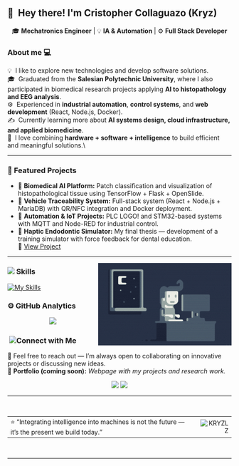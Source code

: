 ## :space_invader: &nbsp;Hey there! I'm Cristopher Collaguazo (Kryz)

<p align="center">
🎓 <b>Mechatronics Engineer</b> | 💡 <b>IA & Automation</b> | ⚙️ <b>Full Stack Developer</b><br>
</p>

### About me :computer:
💡 &nbsp;I like to explore new technologies and develop software solutions.\
🎓 &nbsp;Graduated from the **Salesian Polytechnic University**, where I also participated in biomedical research projects applying **AI to histopathology and EEG analysis**.\
⚙️ &nbsp;Experienced in **industrial automation**, **control systems**, and **web development** (React, Node.js, Docker).\
✍️ &nbsp;Currently learning more about **AI systems design, cloud infrastructure, and applied biomedicine**.\
🧩 &nbsp;I love combining **hardware + software + intelligence** to build efficient and meaningful solutions.\

---

### 🚀 Featured Projects
- 🧬 **Biomedical AI Platform:** Patch classification and visualization of histopathological tissue using TensorFlow + Flask + OpenSlide.  
- 🚗 **Vehicle Traceability System:** Full-stack system (React + Node.js + MariaDB) with QR/NFC integration and Docker deployment.  
- 🤖 **Automation & IoT Projects:** PLC LOGO! and STM32-based systems with MQTT and Node-RED for industrial control.  
- 🦷 **Haptic Endodontic Simulator:** My final thesis — development of a training simulator with force feedback for dental education.  
  🔗 [View Project](https://dspace.ups.edu.ec/handle/123456789/28964)

---

<img alt="Night Coding" src="https://raw.githubusercontent.com/AVS1508/AVS1508/master/assets/Night-Coding.gif" align="right"/>

### <img src = "https://media2.giphy.com/media/QssGEmpkyEOhBCb7e1/giphy.gif?cid=ecf05e47a0n3gi1bfqntqmob8g9aid1oyj2wr3ds3mg700bl&rid=giphy.gif" width = 20px> Skills 

[![My Skills](https://skillicons.dev/icons?i=git,github,python,matlab,c,cpp,cs,bash,md,vscode,visualstudio,anaconda,docker,linux,kali,arduino,blender,unity,postgresql,mongodb,tensorflow,react,javascript,typescript,nodejs&perline=9)](https://skillicons.dev)


### ⚙️&nbsp;GitHub Analytics 

<p align="center">
<a href="https://github.com/LegionUPS">
  <img height="180em" src="https://github-readme-stats-eight-theta.vercel.app/api?username=KRYZLZ&show_icons=true&theme=algolia&include_all_commits=true&count_private=true"/>
</a>
</p>


### &nbsp;<img src='https://raw.githubusercontent.com/ShahriarShafin/ShahriarShafin/main/Assets/handshake.gif' width="40px">Connect with Me</h2> 
💬 Feel free to reach out — I’m always open to collaborating on innovative projects or discussing new ideas.  
📁 **Portfolio (coming soon):** *Webpage with my projects and research work.*

<p align="center">
<a href="https://www.linkedin.com/in/ccollaguazog/"><img src="https://img.shields.io/badge/-Cristopher%20Collaguazo-0077B5?style=flat&logo=Linkedin&logoColor=white"/></a>
<a href="mailto:krizrobert15@gmail.com"><img src="https://img.shields.io/badge/-krizrobert15@gmail.com-D14836?style=flat&logo=Gmail&logoColor=white"/></a>
</p>

---

<br>
<div align="center">
  <table>
    <tr>
      <td align="left">⭐ “Integrating intelligence into machines is not the future — it’s the present we build today.”</td>
      <td align="right"><img src="https://komarev.com/ghpvc/?username=KRYZLZ&label=Profile%20views&color=0e75b6&style=flat" alt="KRYZLZ" /></td>
    </tr>
  </table>
</div>
<br>

-----
